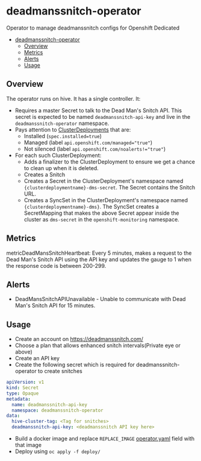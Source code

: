 # deadmanssnitch-operator

Operator to manage deadmanssnitch configs for Openshift Dedicated

- [deadmanssnitch-operator](#deadmanssnitch-operator)
  - [Overview](#overview)
  - [Metrics](#metrics)
  - [Alerts](#alerts)
  - [Usage](#usage)

## Overview

The operator runs on hive. It has a single controller. It:
- Requires a master Secret to talk to the Dead Man's Snitch API.
  This secret is expected to be named `deadmanssnitch-api-key` and live in the `deadmanssnitch-operator` namespace.
- Pays attention to [ClusterDeployments](https://github.com/openshift/hive/blob/master/config/crds/hive.openshift.io_clusterdeployments.yaml) that are:
  - Installed (`spec.installed=true`)
  - Managed (label `api.openshift.com/managed="true"`)
  - Not silenced (label `api.openshift.com/noalerts!="true"`)
- For each such ClusterDeployment:
  - Adds a finalizer to the ClusterDeployment to ensure we get a chance to clean up when it is deleted.
  - Creates a Snitch
  - Creates a Secret in the ClusterDeployment's namespace named `{clusterdeploymentname}-dms-secret`.
    The Secret contains the Snitch URL.
  - Creates a SyncSet in the ClusterDeployment's namespace named `{clusterdeploymentname}-dms}`.
    The SyncSet creates a SecretMapping that makes the above Secret appear inside the cluster as `dms-secret` in the `openshift-monitoring` namespace.

## Metrics

metricDeadMansSnitchHeartbeat: Every 5 minutes, makes a request to the Dead Man's Snitch API using the API key and updates the gauge to 1 when the response code is between 200-299.

## Alerts

- DeadMansSnitchAPIUnavailable - Unable to communicate with Dead Man's Snitch API for 15 minutes.

## Usage

- Create an account on https://deadmanssnitch.com/ 
- Choose a plan that allows enhanced snitch intervals(Private eye or above)
- Create an API key
- Create the following secret which is required for deadmanssnitch-operator to create snitches

```yaml
apiVersion: v1
kind: Secret
type: Opaque
metadata:
  name: deadmanssnitch-api-key
  namespace: deadmanssnitch-operator
data:
  hive-cluster-tag: <Tag for snitches>
  deadmanssnitch-api-key: <deadmanssnitch API key here>
```

- Build a docker image and replace `REPLACE_IMAGE` [operator.yaml](deploy/operator.yaml) field with that image
- Deploy using `oc apply -f deploy/`
